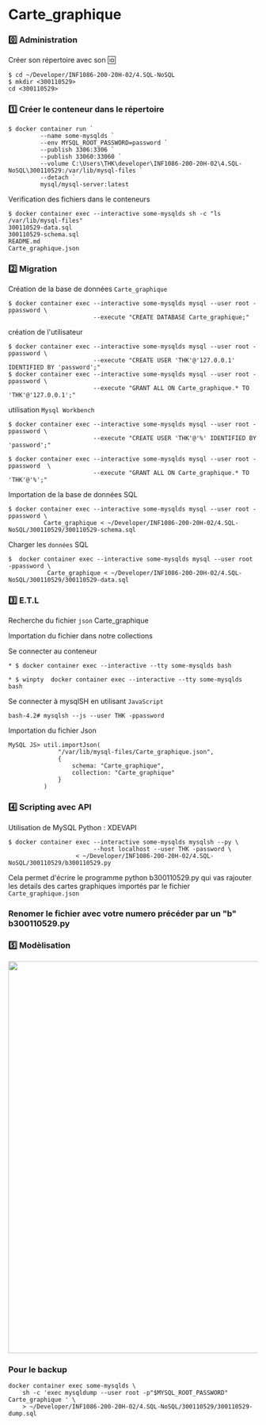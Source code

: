 # Carte_graphique

### :zero: Administration 

Créer son répertoire avec son :id:

```
$ cd ~/Developer/INF1086-200-20H-02/4.SQL-NoSQL
$ mkdir <300110529>
cd <300110529>
```

### :one: Créer le conteneur dans le répertoire

```
$ docker container run `
         --name some-mysqlds `
         --env MYSQL_ROOT_PASSWORD=password `
         --publish 3306:3306 `
         --publish 33060:33060 `
         --volume C:\Users\THK\developer\INF1086-200-20H-02\4.SQL-NoSQL\300110529:/var/lib/mysql-files `
         --detach `
         mysql/mysql-server:latest
```

Verification des fichiers dans le conteneurs 

```
$ docker container exec --interactive some-mysqlds sh -c "ls /var/lib/mysql-files"
300110529-data.sql
300110529-schema.sql
README.md
Carte_graphique.json
```

### :two: Migration

Création de la base de données `Carte_graphique`

```
$ docker container exec --interactive some-mysqlds mysql --user root -ppassword \
                        --execute "CREATE DATABASE Carte_graphique;"
```
création de l'utilisateur

```
$ docker container exec --interactive some-mysqlds mysql --user root -ppassword \
                        --execute "CREATE USER 'THK'@'127.0.0.1' IDENTIFIED BY 'password';"
$ docker container exec --interactive some-mysqlds mysql --user root -ppassword \
                        --execute "GRANT ALL ON Carte_graphique.* TO 'THK'@'127.0.0.1';"
```

utilisation `Mysql Workbench`

```
$ docker container exec --interactive some-mysqlds mysql --user root -ppassword \
                        --execute "CREATE USER 'THK'@'%' IDENTIFIED BY 'password';"

$ docker container exec --interactive some-mysqlds mysql --user root -ppassword  \
                        --execute "GRANT ALL ON Carte_graphique.* TO 'THK'@'%';"
```

Importation de la base de données SQL

```
$ docker container exec --interactive some-mysqlds mysql --user root -ppassword \
          Carte_graphique < ~/Developer/INF1086-200-20H-02/4.SQL-NoSQL/300110529/300110529-schema.sql
```

Charger les `données` SQL

```
$  docker container exec --interactive some-mysqlds mysql --user root -ppassword \
           Carte_graphique < ~/Developer/INF1086-200-20H-02/4.SQL-NoSQL/300110529/300110529-data.sql
```

### :three: E.T.L

Recherche du fichier `json` Carte_graphique

Importation du fichier dans notre collections

Se connecter au conteneur

```
* $ docker container exec --interactive --tty some-mysqlds bash

* $ winpty  docker container exec --interactive --tty some-mysqlds bash
```

Se connecter à mysqlSH en utilisant `JavaScript`

```
bash-4.2# mysqlsh --js --user THK -ppassword
```

Importation du fichier Json

```
MySQL JS> util.importJson(
              "/var/lib/mysql-files/Carte_graphique.json", 
              {
                  schema: "Carte_graphique", 
                  collection: "Carte_graphique"
              }
          )
```

### :four: Scripting avec API

Utilisation de MySQL Python : XDEVAPI

```
$ docker container exec --interactive some-mysqlds mysqlsh --py \
                        --host localhost --user THK -password \
                   < ~/Developer/INF1086-200-20H-02/4.SQL-NoSQL/300110529/b300110529.py
```

Cela permet d'écrire le programme python b300110529.py qui vas rajouter les details des cartes graphiques importés par le fichier `Carte_graphique.json`

### Renomer le fichier avec votre numero précéder par un "b" b300110529.py

### :five: Modèlisation

<img src="images/graphique.png" witdth=920 height=791 ></img>

### Pour le backup

```
docker container exec some-mysqlds \
    sh -c 'exec mysqldump --user root -p"$MYSQL_ROOT_PASSWORD" Carte_graphique ' \
    > ~/Developer/INF1086-200-20H-02/4.SQL-NoSQL/300110529/300110529-dump.sql    
   
```
